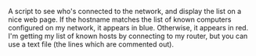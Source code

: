 
A script to see who's connected to the network, and display the list on a nice web page.
If the hostname matches the list of known computers configured on my network, it appears in blue. Otherwise,
it appears in red. I'm getting my list of known hosts by connecting to my router, but you can use a text file (the lines which are commented out).
